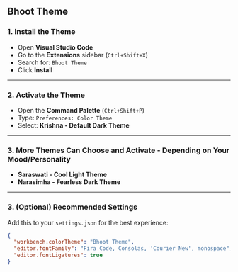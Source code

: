 ## Bhoot Theme

### 1. Install the Theme

- Open **Visual Studio Code**
- Go to the **Extensions** sidebar (`Ctrl+Shift+X`)
- Search for: `Bhoot Theme`
- Click **Install**

---

### 2. Activate the Theme

- Open the **Command Palette** (`Ctrl+Shift+P`)
- Type: `Preferences: Color Theme`
- Select: **Krishna - Default Dark Theme**

---

### 3. More Themes Can Choose and Activate - Depending on Your Mood/Personality

- **Saraswati - Cool Light Theme**
- **Narasimha - Fearless Dark Theme**

---

### 3. (Optional) Recommended Settings

Add this to your `settings.json` for the best experience:

```json
{
  "workbench.colorTheme": "Bhoot Theme",
  "editor.fontFamily": "Fira Code, Consolas, 'Courier New', monospace",
  "editor.fontLigatures": true
}
